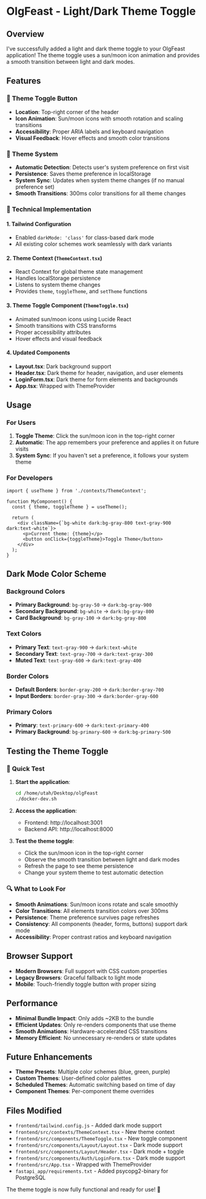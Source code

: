 # OlgFeast - Light/Dark Theme Toggle

## Overview

I've successfully added a light and dark theme toggle to your OlgFeast application! The theme toggle uses a sun/moon icon animation and provides a smooth transition between light and dark modes.

## Features

### 🌙 Theme Toggle Button
- **Location**: Top-right corner of the header
- **Icon Animation**: Sun/moon icons with smooth rotation and scaling transitions
- **Accessibility**: Proper ARIA labels and keyboard navigation
- **Visual Feedback**: Hover effects and smooth color transitions

### 🎨 Theme System
- **Automatic Detection**: Detects user's system preference on first visit
- **Persistence**: Saves theme preference in localStorage
- **System Sync**: Updates when system theme changes (if no manual preference set)
- **Smooth Transitions**: 300ms color transitions for all theme changes

### 🔧 Technical Implementation

#### 1. Tailwind Configuration
- Enabled `darkMode: 'class'` for class-based dark mode
- All existing color schemes work seamlessly with dark variants

#### 2. Theme Context (`ThemeContext.tsx`)
- React Context for global theme state management
- Handles localStorage persistence
- Listens to system theme changes
- Provides `theme`, `toggleTheme`, and `setTheme` functions

#### 3. Theme Toggle Component (`ThemeToggle.tsx`)
- Animated sun/moon icons using Lucide React
- Smooth transitions with CSS transforms
- Proper accessibility attributes
- Hover effects and visual feedback

#### 4. Updated Components
- **Layout.tsx**: Dark background support
- **Header.tsx**: Dark theme for header, navigation, and user elements
- **LoginForm.tsx**: Dark theme for form elements and backgrounds
- **App.tsx**: Wrapped with ThemeProvider

## Usage

### For Users
1. **Toggle Theme**: Click the sun/moon icon in the top-right corner
2. **Automatic**: The app remembers your preference and applies it on future visits
3. **System Sync**: If you haven't set a preference, it follows your system theme

### For Developers
```tsx
import { useTheme } from './contexts/ThemeContext';

function MyComponent() {
  const { theme, toggleTheme } = useTheme();
  
  return (
    <div className={`bg-white dark:bg-gray-800 text-gray-900 dark:text-white`}>
      <p>Current theme: {theme}</p>
      <button onClick={toggleTheme}>Toggle Theme</button>
    </div>
  );
}
```

## Dark Mode Color Scheme

### Background Colors
- **Primary Background**: `bg-gray-50` → `dark:bg-gray-900`
- **Secondary Background**: `bg-white` → `dark:bg-gray-800`
- **Card Background**: `bg-gray-100` → `dark:bg-gray-800`

### Text Colors
- **Primary Text**: `text-gray-900` → `dark:text-white`
- **Secondary Text**: `text-gray-700` → `dark:text-gray-300`
- **Muted Text**: `text-gray-600` → `dark:text-gray-400`

### Border Colors
- **Default Borders**: `border-gray-200` → `dark:border-gray-700`
- **Input Borders**: `border-gray-300` → `dark:border-gray-600`

### Primary Colors
- **Primary**: `text-primary-600` → `dark:text-primary-400`
- **Primary Background**: `bg-primary-600` → `dark:bg-primary-500`

## Testing the Theme Toggle

### 🚀 Quick Test
1. **Start the application**:
   ```bash
   cd /home/utah/Desktop/olgFeast
   ./docker-dev.sh
   ```

2. **Access the application**:
   - Frontend: http://localhost:3001
   - Backend API: http://localhost:8000

3. **Test the theme toggle**:
   - Click the sun/moon icon in the top-right corner
   - Observe the smooth transition between light and dark modes
   - Refresh the page to see theme persistence
   - Change your system theme to test automatic detection

### 🔍 What to Look For
- **Smooth Animations**: Sun/moon icons rotate and scale smoothly
- **Color Transitions**: All elements transition colors over 300ms
- **Persistence**: Theme preference survives page refreshes
- **Consistency**: All components (header, forms, buttons) support dark mode
- **Accessibility**: Proper contrast ratios and keyboard navigation

## Browser Support
- **Modern Browsers**: Full support with CSS custom properties
- **Legacy Browsers**: Graceful fallback to light mode
- **Mobile**: Touch-friendly toggle button with proper sizing

## Performance
- **Minimal Bundle Impact**: Only adds ~2KB to the bundle
- **Efficient Updates**: Only re-renders components that use theme
- **Smooth Animations**: Hardware-accelerated CSS transitions
- **Memory Efficient**: No unnecessary re-renders or state updates

## Future Enhancements
- **Theme Presets**: Multiple color schemes (blue, green, purple)
- **Custom Themes**: User-defined color palettes
- **Scheduled Themes**: Automatic switching based on time of day
- **Component Themes**: Per-component theme overrides

## Files Modified
- `frontend/tailwind.config.js` - Added dark mode support
- `frontend/src/contexts/ThemeContext.tsx` - New theme context
- `frontend/src/components/ThemeToggle.tsx` - New toggle component
- `frontend/src/components/Layout/Layout.tsx` - Dark mode support
- `frontend/src/components/Layout/Header.tsx` - Dark mode + toggle
- `frontend/src/components/Auth/LoginForm.tsx` - Dark mode support
- `frontend/src/App.tsx` - Wrapped with ThemeProvider
- `fastapi_app/requirements.txt` - Added psycopg2-binary for PostgreSQL

The theme toggle is now fully functional and ready for use! 🎉
